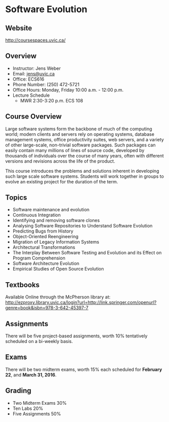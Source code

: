 # Software Evolution
## Website
http://coursespaces.uvic.ca/
## Overview
- Instructor: Jens Weber
- Email: jens@uvic.ca
- Office: ECS616
- Phone Number: (250) 472-5721
- Office Hours: Monday, Friday 10:00 a.m. - 12:00 p.m.
- Lecture Schedule
  - MWR 2:30-3:20 p.m. ECS 108

## Course Overview
Large software systems form the backbone of much of the computing world; modern clients and servers rely on operating systems, database management systems, office productivity suites, web servers, and a variety of other large-scale, non-trivial software packages. Such packages can easily contain many millions of lines of source code, developed by thousands of individuals over the course of many years, often with different versions and revisions across the life of the product.

This course introduces the problems and solutions inherent in developing such large scale software systems. Students will work together in groups to evolve an existing project for the duration of the term. 

## Topics
- Software maintenance and evolution
- Continuous Integration
- Identifying and removing software clones
- Analysing Software Repositories to Understand Software Evolution
- Predicting Bugs from History
- Object-Oriented Reengineering
- Migration of Legacy Information Systems
- Architectural Transformations
- The Interplay Between Software Testing and Evolution and its Effect on Program Comprehension
- Software Architecture Evolution
- Empirical Studies of Open Source Evolution

## Textbooks
Available Online through the McPherson library at: http://ezproxy.library.uvic.ca/login?url=http://link.springer.com/openurl?genre=book&isbn=978-3-642-45397-7

## Assignments
There will be five project-based assignments, worth 10% tentatively scheduled on a bi-weekly basis.

## Exams
There will be two midterm exams, worth 15% each scheduled for **February 22**, and **March 31, 2016**.

## Grading
- Two Midterm Exams     30%
- Ten Labs              20%
- Five Assignments      50%
